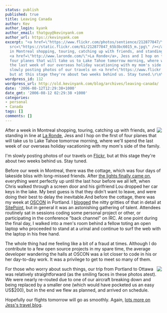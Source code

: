 ```yaml
---
status: publish
published: true
title: Leaving Canada
author: Kev
author_login: kyank
author_email: thatguy@kevinyank.com
author_url: https://kevinyank.com
excerpt: "<a href=\"https://www.flickr.com/photos/sentience/212877847/\"><img align=\"right\"
  src=\"https://static.flickr.com/61/212877847_65b3bc6015_m.jpg\" /></a>After a week
  in Montreal shopping, touring, catching up with friends, and standing in line at
  <a href=\"http://www.laronde.com/\">La Ronde</a>, Jess and I hop on the first of
  four planes that will take us to Lake Tahoe tomorrow morning, where we'll spend
  the last week of our overseas holiday vacationing with my mom's side of the family.\r\n\r\nI'm
  slowly posting photos of our travels on <a href=\"https://www.flickr.com/photos/sentience/\">Flickr</a>,
  but at this stage they're about two weeks behind us. Stay tuned.\r\n\r\n"
wordpress_id: 112
wordpress_url: http://old.kevinyank.com/blog/archives/leaving-canada/
date: '2006-08-12T12:29:38+1000'
date_gmt: '2006-08-12 02:29:38 +1000'
categories:
- personal
- Canada
tags: []
comments: []
---
```

<p><a href="https://www.flickr.com/photos/sentience/212877847/"><img align="right" src="https://static.flickr.com/61/212877847_65b3bc6015_m.jpg" /></a>After a week in Montreal shopping, touring, catching up with friends, and standing in line at <a href="http://www.laronde.com/">La Ronde</a>, Jess and I hop on the first of four planes that will take us to Lake Tahoe tomorrow morning, where we'll spend the last week of our overseas holiday vacationing with my mom's side of the family.</p>
<p>I'm slowly posting photos of our travels on <a href="https://www.flickr.com/photos/sentience/">Flickr</a>, but at this stage they're about two weeks behind us. Stay tuned.</p>
<p><a id="more"></a><a id="more-112"></a>Before our week in Montreal, there was the cottage, which was four days of lakeside bliss with long-missed friends. After <a href="/blog/archives/a-blog-from-the-dark/">the lights finally came on</a>, everything went perfectly up until the last hour before we all left, when Chris walked through a screen door and his girlfriend Lou dropped her car keys in the lake. My best guess is that they didn't want to leave, and were doing their best to delay the inevitable.And before the cottage, there was my week at <a href="http://conferences.oreillynet.com/os2006/">OSCON</a> in Portland. I <a href="http://www.sitepoint.com/blogs/category/webtech/">blogged</a> the nitty gritties of that in detail at <a href="http://www.sitepoint.com/">SitePoint</a>, but in general it was an astonishing gathering of talent. Attendees routinely sat in sessions coding some personal project or other, or participating in the conference "back channel" on IRC. At one point during the final day, I walked into a men's room behind a fellow toting an open laptop who proceeded to stand at a urinal and continue to surf the web with the laptop in his free hand.</p>
<p>The whole thing had me feeling like a bit of a fraud at times. Although I do contribute to a few open source projects in my spare time, the average developer wandering the halls at OSCON was a lot closer to code in his or her day-to-day work. It was a privilege to get to meet so many of them.</p>
<p><a href="https://www.flickr.com/photos/sentience/212878310/"><img align="right" src="https://static.flickr.com/70/212877946_f2838e3764_m.jpg" /></a>For those who worry about such things, our trip from Portland to Ottawa was relatively straightforward (as the smiling faces in these photos atest). We were nearly re-routed due to one of our aircraft breaking down and being replaced by a smaller one (which would have pocketed us an easy US$200), but in the end we flew as planned, and arrived on schedule.</p>
<p>Hopefully our flights tomorrow will go as smoothly. Again, <a href="http://jessi-goes-to-north-america.blogspot.com/">lots more on Jess's travel blog</a>.</p>
